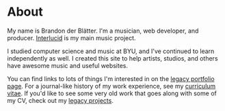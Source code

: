 # About

My name is Brandon der Blätter.  I'm a musician, web developer, and producer.  [Interlucid](https://interlucid.com) is my main music project.

I studied computer science and music at BYU, and I've continued to learn independently as well.  I created this site to help artists, studios, and others have awesome music and useful websites.

You can find links to lots of things I'm interested in on the [legacy portfolio page](/legacy-portfolio).  For a journal-like history of my work experience, see my [curriculum vitae](/cv).  If you'd like to see some very old work that goes along with some of my CV, check out my [legacy projects](/legacy).
